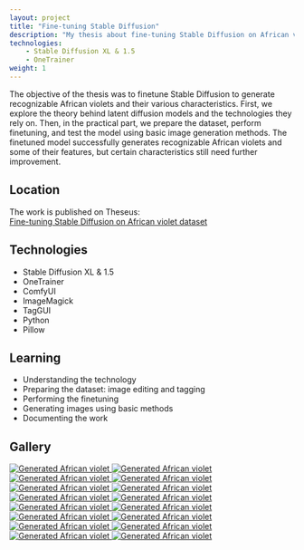 ```yaml
---
layout: project
title: "Fine-tuning Stable Diffusion"
description: "My thesis about fine-tuning Stable Diffusion on African violet dataset."
technologies:
    - Stable Diffusion XL & 1.5
    - OneTrainer
weight: 1
---
```


<p class="pink-border">The objective of the thesis was to finetune Stable Diffusion to generate recognizable African violets and their various characteristics. First, we explore the theory behind latent diffusion models and the technologies they rely on. Then, in the practical part, we prepare the dataset, perform finetuning, and test the model using basic image generation methods. The finetuned model successfully generates recognizable African violets and some of their features, but certain characteristics still need further improvement. </p>

## Location

The work is published on Theseus: <br>
[Fine-tuning Stable Diffusion on African violet dataset](https://urn.fi/URN:NBN:fi:amk-2025052114127)

## Technologies
- Stable Diffusion XL & 1.5
- OneTrainer
- ComfyUI
- ImageMagick
- TagGUI
- Python
- Pillow

## Learning

- Understanding the technology
- Preparing the dataset: image editing and tagging
- Performing the finetuning
- Generating images using basic methods
- Documenting the work

## Gallery

<a href="{{ '/assets/images/generated/1.jpg' | relative_url }}" data-lightbox="generated" data-title="Generated African violet">
  <img src="{{ '/assets/images/generated/1.jpg' | relative_url }}" alt="Generated African violet" style="max-width: 300px;">
</a>

<a href="{{ '/assets/images/generated/14.jpg' | relative_url }}" data-lightbox="generated" data-title="Generated African violet">
  <img src="{{ '/assets/images/generated/14.jpg' | relative_url }}" alt="Generated African violet" style="max-width: 300px;">
</a>

<a href="{{ '/assets/images/generated/25.jpg' | relative_url }}" data-lightbox="generated" data-title="Generated African violet">
  <img src="{{ '/assets/images/generated/25.jpg' | relative_url }}" alt="Generated African violet" style="max-width: 300px;">
</a>

<a href="{{ '/assets/images/generated/26.jpg' | relative_url }}" data-lightbox="generated" data-title="Generated African violet">
  <img src="{{ '/assets/images/generated/26.jpg' | relative_url }}" alt="Generated African violet" style="max-width: 300px;">
</a>

<a href="{{ '/assets/images/generated/38.jpg' | relative_url }}" data-lightbox="generated" data-title="Generated African violet">
  <img src="{{ '/assets/images/generated/38.jpg' | relative_url }}" alt="Generated African violet" style="max-width: 300px;">
</a>

<a href="{{ '/assets/images/generated/40.jpg' | relative_url }}" data-lightbox="generated" data-title="Generated African violet">
  <img src="{{ '/assets/images/generated/40.jpg' | relative_url }}" alt="Generated African violet" style="max-width: 300px;">
</a>

<a href="{{ '/assets/images/generated/45.jpg' | relative_url }}" data-lightbox="generated" data-title="Generated African violet">
  <img src="{{ '/assets/images/generated/45.jpg' | relative_url }}" alt="Generated African violet" style="max-width: 300px;">
</a>

<a href="{{ '/assets/images/generated/48.jpg' | relative_url }}" data-lightbox="generated" data-title="Generated African violet">
  <img src="{{ '/assets/images/generated/48.jpg' | relative_url }}" alt="Generated African violet" style="max-width: 300px;">
</a>

<a href="{{ '/assets/images/generated/62.jpg' | relative_url }}" data-lightbox="generated" data-title="Generated African violet">
  <img src="{{ '/assets/images/generated/62.jpg' | relative_url }}" alt="Generated African violet" style="max-width: 300px;">
</a>

<a href="{{ '/assets/images/generated/63.jpg' | relative_url }}" data-lightbox="generated" data-title="Generated African violet">
  <img src="{{ '/assets/images/generated/63.jpg' | relative_url }}" alt="Generated African violet" style="max-width: 300px;">
</a>

<a href="{{ '/assets/images/generated/65.jpg' | relative_url }}" data-lightbox="generated" data-title="Generated African violet">
  <img src="{{ '/assets/images/generated/65.jpg' | relative_url }}" alt="Generated African violet" style="max-width: 300px;">
</a>

<a href="{{ '/assets/images/generated/66.jpg' | relative_url }}" data-lightbox="generated" data-title="Generated African violet">
  <img src="{{ '/assets/images/generated/66.jpg' | relative_url }}" alt="Generated African violet" style="max-width: 300px;">
</a>

<a href="{{ '/assets/images/generated/68.jpg' | relative_url }}" data-lightbox="generated" data-title="Generated African violet">
  <img src="{{ '/assets/images/generated/68.jpg' | relative_url }}" alt="Generated African violet" style="max-width: 300px;">
</a>

<a href="{{ '/assets/images/generated/81.jpg' | relative_url }}" data-lightbox="generated" data-title="Generated African violet">
  <img src="{{ '/assets/images/generated/81.jpg' | relative_url }}" alt="Generated African violet" style="max-width: 300px;">
</a>

<a href="{{ '/assets/images/generated/83.jpg' | relative_url }}" data-lightbox="generated" data-title="Generated African violet">
  <img src="{{ '/assets/images/generated/83.jpg' | relative_url }}" alt="Generated African violet" style="max-width: 300px;">
</a>

<a href="{{ '/assets/images/generated/86.jpg' | relative_url }}" data-lightbox="generated" data-title="Generated African violet">
  <img src="{{ '/assets/images/generated/86.jpg' | relative_url }}" alt="Generated African violet" style="max-width: 300px;">
</a>